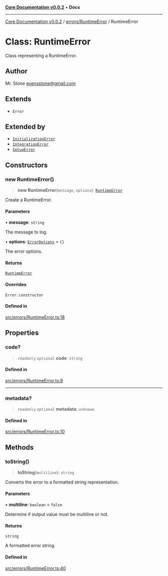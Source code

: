 [**Core Documentation v0.0.2**](../../../README.md) • **Docs**

***

[Core Documentation v0.0.2](../../../modules.md) / [errors/RuntimeError](../README.md) / RuntimeError

# Class: RuntimeError

Class representing a RuntimeError.

## Author

Mr. Stone <evensstone@gmail.com>

## Extends

- `Error`

## Extended by

- [`InitializationError`](../../InitializationError/classes/InitializationError.md)
- [`IntegrationError`](../../IntegrationError/classes/IntegrationError.md)
- [`SetupError`](../../SetupError/classes/SetupError.md)

## Constructors

### new RuntimeError()

> **new RuntimeError**(`message`, `options`): [`RuntimeError`](RuntimeError.md)

Create a RuntimeError.

#### Parameters

• **message**: `string`

The message to log.

• **options**: [`ErrorOptions`](../../../definitions/interfaces/ErrorOptions.md) = `{}`

The error options.

#### Returns

[`RuntimeError`](RuntimeError.md)

#### Overrides

`Error.constructor`

#### Defined in

[src/errors/RuntimeError.ts:18](https://github.com/stonemjs/core/blob/dd7eaec566465ef84c36b87b824f8ea9ab76e8fa/src/errors/RuntimeError.ts#L18)

## Properties

### code?

> `readonly` `optional` **code**: `string`

#### Defined in

[src/errors/RuntimeError.ts:9](https://github.com/stonemjs/core/blob/dd7eaec566465ef84c36b87b824f8ea9ab76e8fa/src/errors/RuntimeError.ts#L9)

***

### metadata?

> `readonly` `optional` **metadata**: `unknown`

#### Defined in

[src/errors/RuntimeError.ts:10](https://github.com/stonemjs/core/blob/dd7eaec566465ef84c36b87b824f8ea9ab76e8fa/src/errors/RuntimeError.ts#L10)

## Methods

### toString()

> **toString**(`multiline`): `string`

Converts the error to a formatted string representation.

#### Parameters

• **multiline**: `boolean` = `false`

Determine if output value must be multiline or not.

#### Returns

`string`

A formatted error string.

#### Defined in

[src/errors/RuntimeError.ts:40](https://github.com/stonemjs/core/blob/dd7eaec566465ef84c36b87b824f8ea9ab76e8fa/src/errors/RuntimeError.ts#L40)
